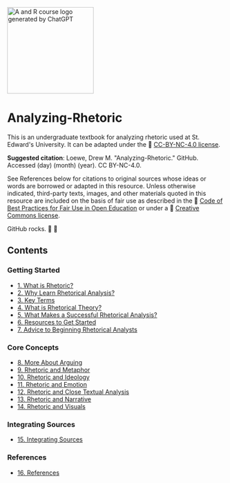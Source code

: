 <img src="https://github.com/user-attachments/assets/afee9eec-548e-498e-89c4-9edf3c7094dd" alt="A and R course logo generated by ChatGPT" width="200" height="200">



# Analyzing-Rhetoric
This is an undergraduate textbook for analyzing rhetoric used at St. Edward's University. It can be adapted under the 🔗 [CC-BY-NC-4.0 license](https://creativecommons.org/licenses/by-nc/4.0/).

**Suggested citation**: Loewe, Drew M. "Analyzing-Rhetoric." GitHub. Accessed (day) (month) (year). CC BY-NC-4.0.

See References below for citations to original sources whose ideas or words are borrowed or adapted in this resource. Unless otherwise indicated, third-party texts, images, and other materials quoted in this resource are included on the basis of fair use as described in the 🔗 [Code of Best Practices for Fair Use in Open Education](https://cmsimpact.org/code/open-educational-resources/) or under a 🔗 [Creative Commons license](https://creativecommons.org/share-your-work/cclicenses/).

GitHub rocks. 🎸 🤘

## Contents

### Getting Started
* [1. What is Rhetoric?](https://github.com/drewloewe/Analyzing-Rhetoric/blob/main/what-is-rhetoric.md)
* [2. Why Learn Rhetorical Analysis?](https://github.com/drewloewe/Analyzing-Rhetoric/blob/main/why-learn-rhetorical-analysis.md)
* [3. Key Terms](key-terms.md)
* [4. What is Rhetorical Theory?](https://github.com/drewloewe/Analyzing-Rhetoric/blob/main/rhetorical-theory.md)
* [5. What Makes a Successful Rhetorical Analysis?](successful-rhetorical-analysis.md)
* [6. Resources to Get Started](resources.md)
* [7. Advice to Beginning Rhetorical Analysts](advice-to-beginners.md)

### Core Concepts
* [8. More About Arguing](more-about-arguing.md)
* [9. Rhetoric and Metaphor](metaphor.md)
* [10. Rhetoric and Ideology](ideology.md)
* [11. Rhetoric and Emotion](emotion.md)
* [12. Rhetoric and Close Textual Analysis](close-textual-analysis.md)
* [13. Rhetoric and Narrative](narrative.md)
* [14. Rhetoric and Visuals](visuals.md)


### Integrating Sources
* [15. Integrating Sources](integrating-sources.md)

### References

* [16. References](references.md)
